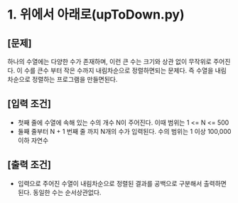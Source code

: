 1\.&nbsp;위에서 아래로(upToDown.py)
======
[문제]
------
하나의 수열에는 다양한 수가 존재하며, 이런 큰 수는 크기와 상관 없이 무작위로 주어진다. 이 수를 큰수 부터 작은 수까지 내림차순으로 정렬하면되는 문제다. 즉 수열을 내림차순으로 정렬하는 프로그램을 만들면된다.


[입력 조건]
------
- 첫째 줄에 수열에 속해 있는 수의 개수 N이 주어진다. 이때 범위는 1 <= N <= 500
- 둘째 줄부터 N + 1 번째 줄 까지 N개의 수가 입력된다. 수의 범위는 1 이상 100,000 이하 자연수

[출력 조건]
------
- 입력으로 주어진 수열이 내림차순으로 정렬된 결과를 공백으로 구분해서 출력하면된다. 동일한 수는 순서상관없다.
<br>

